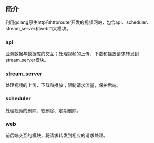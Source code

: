 ## 简介
利用golang原生http和httprouter开发的视频网站，包含api、scheduler、stream_server和web四大模块。
### api
业务数据与数据库的交互；处理视频的上传、下载和播放请求转发到stream_server模块。
### stream_server
处理视频的上传、下载和播放；限制请求流量，保护后端。
### scheduler
处理视频的删除、软删除、定期删除。
### web
前后端交互的模块，将请求转发到相应的请求处理。
